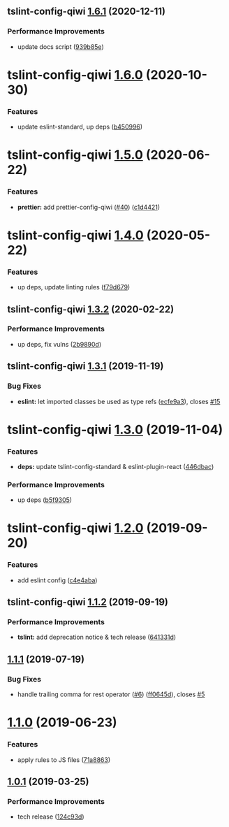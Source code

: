 ## tslint-config-qiwi [1.6.1](https://github.com/qiwi/lint-config-qiwi/compare/tslint-config-qiwi@1.6.0...tslint-config-qiwi@1.6.1) (2020-12-11)


### Performance Improvements

* update docs script ([939b85e](https://github.com/qiwi/lint-config-qiwi/commit/939b85e52e894a564b9a85c6c5b51d6f30876283))

# tslint-config-qiwi [1.6.0](https://github.com/qiwi/lint-config-qiwi/compare/tslint-config-qiwi@1.5.0...tslint-config-qiwi@1.6.0) (2020-10-30)


### Features

* update eslint-standard, up deps ([b450996](https://github.com/qiwi/lint-config-qiwi/commit/b450996b3c92fd03a9fb22dfaf231bf4a1574e65))

# tslint-config-qiwi [1.5.0](https://github.com/qiwi/lint-config-qiwi/compare/tslint-config-qiwi@1.4.0...tslint-config-qiwi@1.5.0) (2020-06-22)


### Features

* **prettier:** add prettier-config-qiwi ([#40](https://github.com/qiwi/lint-config-qiwi/issues/40)) ([c1d4421](https://github.com/qiwi/lint-config-qiwi/commit/c1d4421d8b3e6c8af35d7ecf1e2ca77852d65921))

# tslint-config-qiwi [1.4.0](https://github.com/qiwi/lint-config-qiwi/compare/tslint-config-qiwi@1.3.2...tslint-config-qiwi@1.4.0) (2020-05-22)


### Features

* up deps, update linting rules ([f79d679](https://github.com/qiwi/lint-config-qiwi/commit/f79d679d2725670ea8128035b67b28b3f9faa23c))

## tslint-config-qiwi [1.3.2](https://github.com/qiwi/lint-config-qiwi/compare/tslint-config-qiwi@1.3.1...tslint-config-qiwi@1.3.2) (2020-02-22)


### Performance Improvements

* up deps, fix vulns ([2b9890d](https://github.com/qiwi/lint-config-qiwi/commit/2b9890dd9600bb757f0bda0c4ae6cc7013cb8758))

## tslint-config-qiwi [1.3.1](https://github.com/qiwi/lint-config-qiwi/compare/tslint-config-qiwi@1.3.0...tslint-config-qiwi@1.3.1) (2019-11-19)


### Bug Fixes

* **eslint:** let imported classes be used as type refs ([ecfe9a3](https://github.com/qiwi/lint-config-qiwi/commit/ecfe9a3809e68c3fbcfd2d45fc256aa97d6d24e8)), closes [#15](https://github.com/qiwi/lint-config-qiwi/issues/15)

# tslint-config-qiwi [1.3.0](https://github.com/qiwi/lint-config-qiwi/compare/tslint-config-qiwi@1.2.0...tslint-config-qiwi@1.3.0) (2019-11-04)


### Features

* **deps:** update tslint-config-standard & eslint-plugin-react ([446dbac](https://github.com/qiwi/lint-config-qiwi/commit/446dbac50be644543dcab9ecdbfd614f3ece092e))


### Performance Improvements

* up deps ([b5f9305](https://github.com/qiwi/lint-config-qiwi/commit/b5f9305b35c691006fe7caaf5d3655a69922c45d))

# tslint-config-qiwi [1.2.0](https://github.com/qiwi/tslint-config-qiwi/compare/tslint-config-qiwi@1.1.2...tslint-config-qiwi@1.2.0) (2019-09-20)


### Features

* add eslint config ([c4e4aba](https://github.com/qiwi/tslint-config-qiwi/commit/c4e4aba))

## tslint-config-qiwi [1.1.2](https://github.com/qiwi/tslint-config-qiwi/compare/tslint-config-qiwi@1.1.1...tslint-config-qiwi@1.1.2) (2019-09-19)


### Performance Improvements

* **tslint:** add deprecation notice & tech release ([641331d](https://github.com/qiwi/tslint-config-qiwi/commit/641331d))

## [1.1.1](https://github.com/qiwi/tslint-config-qiwi/compare/v1.1.0...v1.1.1) (2019-07-19)


### Bug Fixes

* handle trailing comma for rest operator ([#6](https://github.com/qiwi/tslint-config-qiwi/issues/6)) ([ff0645d](https://github.com/qiwi/tslint-config-qiwi/commit/ff0645d)), closes [#5](https://github.com/qiwi/tslint-config-qiwi/issues/5)

# [1.1.0](https://github.com/qiwi/tslint-config-qiwi/compare/v1.0.1...v1.1.0) (2019-06-23)


### Features

* apply rules to JS files ([71a8863](https://github.com/qiwi/tslint-config-qiwi/commit/71a8863))

## [1.0.1](https://github.com/qiwi/tslint-config-qiwi/compare/v1.0.0...v1.0.1) (2019-03-25)


### Performance Improvements

* tech release ([124c93d](https://github.com/qiwi/tslint-config-qiwi/commit/124c93d))
